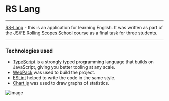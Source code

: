 # RS Lang
___
[RS-Lang](https://dimateniuta.github.io/RS-Lang/) - this is an application for learning English. It was written as part of the [JS/FE Rolling Scopes School](https://rs.school/js/) course as a final task for three students.
___
### Technologies used
- [TypeScript](https://www.typescriptlang.org/) is a strongly typed programming language that builds on JavaScript, giving you better tooling at any scale.
- [WebPack](https://webpack.js.org/) was used to build the project.
- [ESLint](https://eslint.org/) helped to write the code in the same style. 
- [Chart.js](https://www.chartjs.org/) was used to draw graphs of statistics.

![image](https://user-images.githubusercontent.com/93836691/189485918-6e894cf8-61e8-4573-a693-23500a35e141.png)

